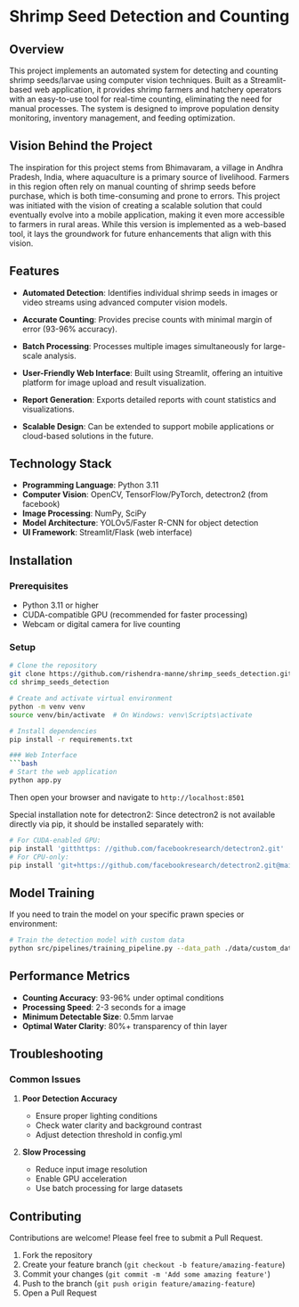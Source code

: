 # Shrimp Seed Detection and Counting

## Overview
This project implements an automated system for detecting and counting shrimp seeds/larvae using computer vision techniques. Built as a Streamlit-based web application, it provides shrimp farmers and hatchery operators with an easy-to-use tool for real-time counting, eliminating the need for manual processes. The system is designed to improve population density monitoring, inventory management, and feeding optimization.

## Vision Behind the Project
The inspiration for this project stems from Bhimavaram, a village in Andhra Pradesh, India, where aquaculture is a primary source of livelihood. Farmers in this region often rely on manual counting of shrimp seeds before purchase, which is both time-consuming and prone to errors. This project was initiated with the vision of creating a scalable solution that could eventually evolve into a mobile application, making it even more accessible to farmers in rural areas. While this version is implemented as a web-based tool, it lays the groundwork for future enhancements that align with this vision.

## Features

- **Automated Detection**: Identifies individual shrimp seeds in images or video streams using advanced computer vision models.
    
- **Accurate Counting**: Provides precise counts with minimal margin of error (93-96% accuracy).
    
- **Batch Processing**: Processes multiple images simultaneously for large-scale analysis.
    
- **User-Friendly Web Interface**: Built using Streamlit, offering an intuitive platform for image upload and result visualization.
    
- **Report Generation**: Exports detailed reports with count statistics and visualizations.
    
- **Scalable Design**: Can be extended to support mobile applications or cloud-based solutions in the future.

## Technology Stack
- **Programming Language**: Python 3.11
- **Computer Vision**: OpenCV, TensorFlow/PyTorch, detectron2 (from facebook)
- **Image Processing**: NumPy, SciPy
- **Model Architecture**: YOLOv5/Faster R-CNN for object detection
- **UI Framework**: Streamlit/Flask (web interface)

## Installation

### Prerequisites
- Python 3.11 or higher
- CUDA-compatible GPU (recommended for faster processing)
- Webcam or digital camera for live counting

### Setup
```bash
# Clone the repository
git clone https://github.com/rishendra-manne/shrimp_seeds_detection.git
cd shrimp_seeds_detection

# Create and activate virtual environment
python -m venv venv
source venv/bin/activate  # On Windows: venv\Scripts\activate

# Install dependencies
pip install -r requirements.txt

### Web Interface
```bash
# Start the web application
python app.py
```
Then open your browser and navigate to `http://localhost:8501`

Special installation note for detectron2:
Since detectron2 is not available directly via pip, it should be installed separately with:
```bash
# For CUDA-enabled GPU:
pip install 'gitthttps: //github.com/facebookresearch/detectron2.git'
# For CPU-only:
pip install 'git+https://github.com/facebookresearch/detectron2.git@main#subdirectory=projects/PointRend'
```

## Model Training

If you need to train the model on your specific prawn species or environment:

```bash
# Train the detection model with custom data
python src/pipelines/training_pipeline.py --data_path ./data/custom_dataset --epochs 50 --batch_size 16 --model yolov5_custom.pt

```

## Performance Metrics
- **Counting Accuracy**: 93-96% under optimal conditions
- **Processing Speed**: 2-3 seconds for a image
- **Minimum Detectable Size**: 0.5mm larvae
- **Optimal Water Clarity**: 80%+ transparency of thin layer

## Troubleshooting

### Common Issues
1. **Poor Detection Accuracy**
   - Ensure proper lighting conditions
   - Check water clarity and background contrast
   - Adjust detection threshold in config.yml

2. **Slow Processing**
   - Reduce input image resolution
   - Enable GPU acceleration
   - Use batch processing for large datasets

## Contributing
Contributions are welcome! Please feel free to submit a Pull Request.

1. Fork the repository
2. Create your feature branch (`git checkout -b feature/amazing-feature`)
3. Commit your changes (`git commit -m 'Add some amazing feature'`)
4. Push to the branch (`git push origin feature/amazing-feature`)
5. Open a Pull Request

